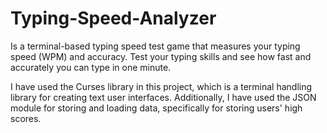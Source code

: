 # Typing-Speed-Analyzer
Is a terminal-based typing speed test game that measures your typing speed (WPM) and accuracy. Test your typing skills and see how fast and accurately you can type in one minute.

I have used the Curses library in this project, which is a terminal handling library for creating text user interfaces. Additionally, I have used the JSON module for storing and loading data, specifically for storing users' high scores.
